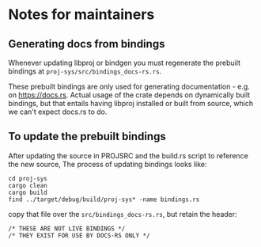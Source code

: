 # Notes for maintainers

## Generating docs from bindings

Whenever updating libproj or bindgen you must regenerate the prebuilt bindings
at `proj-sys/src/bindings_docs-rs.rs`.

These prebuilt bindings are only used for generating documentation - e.g. on
https://docs.rs. Actual usage of the crate depends on dynamically built bindings, but
that entails having libproj installed or built from source, which we can't
expect docs.rs to do.

## To update the prebuilt bindings

After updating the source in PROJSRC and the build.rs script to reference the new source,
The process of updating bindings looks like:

```
cd proj-sys
cargo clean
cargo build
find ../target/debug/build/proj-sys* -name bindings.rs
```

copy that file over the `src/bindings_docs-rs.rs`, but retain the header:

```
/* THESE ARE NOT LIVE BINDINGS */
/* THEY EXIST FOR USE BY DOCS-RS ONLY */
```
